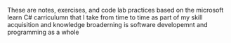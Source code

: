 These are notes, exercises, and code lab practices based on the microsoft learn C# carriculumn that I take from time to time as part of my skill acquisition and knowledge broaderning is software developemnt and programming as a whole 
